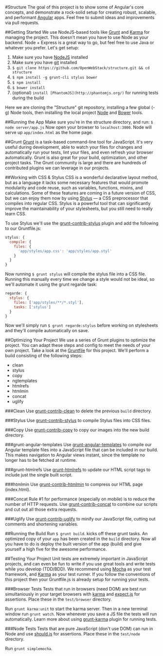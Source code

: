 #Structure
The goal of this project is to show some of Angular's core concepts, and demonstrate a rock-solid setup for creating robust, scalable, and performant [Angular](http://angularjs.org/) apps. Feel free to submit ideas and improvements via pull requests. 

##Getting Started
We use NodeJS-based tools like [Grunt](http://gruntjs.com/) and [Karma](http://karma-runner.github.com) for managing the project. This doesn't mean you have to use Node as your backend. Node + Express is a great way to go, but feel free to use Java or whatever you prefer. Let's get setup:

1. Make sure you have [NodeJS](http://nodejs.org/) installed
2. Make sure you have [git](http://git-scm.com/book/en/Getting-Started-Installing-Git) installed
3. `$ git clone https://github.com/OpenWebStack/structure.git && cd structure`
4. `$ npm install -g grunt-cli stylus bower`
5. `$ npm install`
6. `$ bower install`
7. (optional) `install [PhantomJS](http://phantomjs.org/)` for running tests during the build

Here we are cloning the "Structure" git repository, installing a few global (-g) Node tools, then installing the local project [Node](http://nodejs.org/) and [Bower](http://twitter.github.com/bower/) tools.

##Running the App
Make sure you're in the structure directory, and run:
`$ node server/app.js`
Now open your browser to `localhost:3000`. Node will serve up `app/index.html` as the home page.

##Grunt
[Grunt](http://gruntjs.com/) is a task-based command-line tool for JavaScript. It's very useful during development, able to watch your files for changes and automatically run your tests, lint your files, and even refresh your browser automatically. Grunt is also great for your build, optimization, and other project tasks. The Grunt community is large and there are hundreds of contributed plugins we can leverage in our projects.

##Working with CSS & Stylus
CSS is a wonderful declarative layout method, but as a language it lacks some necessary features that would promote modularity and code reuse, such as variables, functions, mixins, and calculations. Some of these features are coming in a future version of CSS, but we can enjoy them now by using [Stylus](http://learnboost.github.com/stylus/) — a CSS preprocessor that compiles into regular CSS. Stylus is a powerful tool that can significantly improve the maintainability of your stylesheets, but you still need to really learn CSS.

To use Stylus we'll use the [grunt-contrib-stylus](https://github.com/gruntjs/grunt-contrib-stylus/) plugin and add the following to our Gruntfile.js:

```js
stylus: {
  compile: {
    files: {
      'app/styles/app.css': 'app/styles/app.styl'
    }
  }
}
```
Now running `$ grunt stylus` will compile the stylus file into a CSS file. Running this manually every time we change a style would not be ideal, so we'll automate it using the grunt regarde task:

```js
regarde: {
  stylus: {
    files: ['app/styles/**/*.styl'],
    tasks: ['stylus']
  }
}
```

Now we'll simply run `$ grunt regarde:stylus` before working on stylesheets and they'll compile automatically on save. 

##Optimizing Your Project
We use a series of Grunt plugins to optimize the project. You can adapt these steps and config to meet the needs of your own project. Take a look at the [Gruntfile](Gruntfile.js) for this project. We'll perform a build consisting of the following steps: 
* clean
* stylus
* copy
* ngtemplates
* htmlrefs
* htmlmin
* concat
* uglify

###Clean
Use [grunt-contrib-clean](https://github.com/gruntjs/grunt-contrib-clean) to delete the previous `build` directory.

###Stylus
Use [grunt-contrib-stylus](https://github.com/gruntjs/grunt-contrib-stylus/) to compile Stylus files into CSS files. 

###Copy
Use [grunt-contrib-copy](https://github.com/gruntjs/grunt-contrib-copy) to copy our images into the new build directory. 

###grunt-angular-templates
Use [grunt-angular-templates](https://github.com/ericclemmons/grunt-angular-templates) to compile our Angular template files into a JavaScript file that can be included in our build. This makes navigation to Angular views instant, since the template no longer has to be fetched at runtime. 

###grunt-htmlrefs
Use [grunt-htmlrefs](https://github.com/tactivos/grunt-htmlrefs) to update our HTML script tags to include just the single built script. 

###htmlmin
Use [grunt-contrib-htmlmin](https://github.com/gruntjs/grunt-contrib-htmlmin) to compress our HTML page (index.html). 

###Concat
Rule #1 for performance (especially on mobile) is to reduce the number of HTTP requests. Use [grunt-contrib-concat](https://github.com/gruntjs/grunt-contrib-concat) to combine our scripts and cut out all those extra requests. 

###Uglify
Use [grunt-contrib-uglify](https://github.com/gruntjs/grunt-contrib-uglify) to minify our JavaScript file, cutting out comments and shortening variables. 

##Running the Build
Run `$ grunt build`. kicks off these grunt tasks. An optimized copy of your `app` has been created in the `build` directory. Now all you have to do is deploy the built version of the app (build) and give yourself a high five for the awesome performance.

##Testing Your Project
Unit tests are extremely important in JavaScript projects, and can even be fun to write if you use great tools and write tests while you develop (TDD/BDD). We recommend using [Mocha](http://mochajs.org/) as your test framework, and [Karma](http://karma-runner.github.com) as your test runner. If you follow the conventions of this project then your Gruntfile.js is already setup for running your tests.

###Browser Tests
Tests that run in browsers (need DOM) are best run simultaniously in your target browsers with [karma](http://karma-runner.github.com) and [expect.js](https://github.com/LearnBoost/expect.js) for assertions. Place these in the `test/browser` directory.

Run `grunt karma:unit` to start the karma server. Then in a new terminal window run `grunt watch`. Now whenever you save a JS file the tests will run automatically. Learn more about using [grunt-karma](https://github.com/karma-runner/grunt-karma) plugin for running tests.

###Node Tests
Tests that are pure JavaScript (don't use DOM) can run in Node and use [should.js](https://github.com/visionmedia/should.js/) for assertions. Place these in the `test/node` directory.

Run `grunt simplemocha`.
